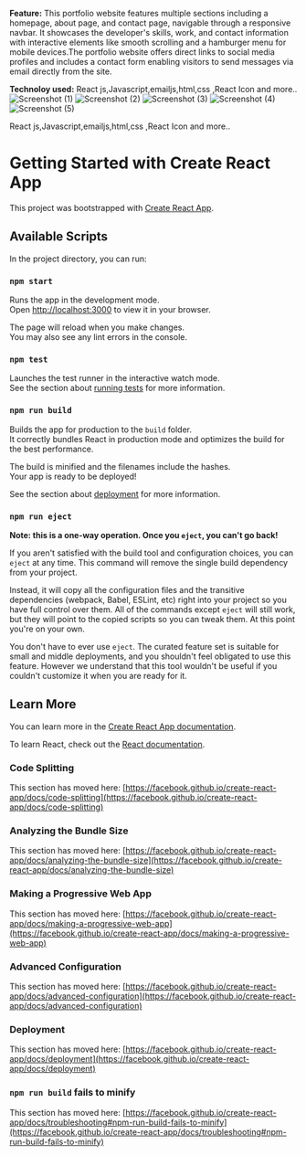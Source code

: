 **Feature:** This portfolio website features multiple sections including a homepage, about page, and contact page, navigable through a responsive navbar. It showcases the developer's skills, work, and contact information with interactive elements like smooth scrolling and a hamburger menu for mobile devices.The portfolio website offers direct links to social media profiles and includes a contact form enabling visitors to send messages via email directly from the site.

**Technoloy used:** React js,Javascript,emailjs,html,css ,React Icon and more..
![Screenshot (1)](https://github.com/Asif3237/portfoliowebsite/assets/99876059/5f356e21-37be-4d0b-9fd3-c927b99519f9)
![Screenshot (2)](https://github.com/Asif3237/portfoliowebsite/assets/99876059/6e9cd70b-b154-454f-9b12-1ca911e0e436)
![Screenshot (3)](https://github.com/Asif3237/portfoliowebsite/assets/99876059/b3f29854-8602-4d3a-8499-86d94665c7b3)
![Screenshot (4)](https://github.com/Asif3237/portfoliowebsite/assets/99876059/c6286f72-33b9-44b4-9d94-b3fe42cc2d7c)
![Screenshot (5)](https://github.com/Asif3237/portfoliowebsite/assets/99876059/0ddea986-afc4-4012-952b-8d4ca5dba890)




 React js,Javascript,emailjs,html,css ,React Icon and more..



# Getting Started with Create React App

This project was bootstrapped with [Create React App](https://github.com/facebook/create-react-app).

## Available Scripts

In the project directory, you can run:

### `npm start`

Runs the app in the development mode.\
Open [http://localhost:3000](http://localhost:3000) to view it in your browser.

The page will reload when you make changes.\
You may also see any lint errors in the console.

### `npm test`

Launches the test runner in the interactive watch mode.\
See the section about [running tests](https://facebook.github.io/create-react-app/docs/running-tests) for more information.

### `npm run build`

Builds the app for production to the `build` folder.\
It correctly bundles React in production mode and optimizes the build for the best performance.

The build is minified and the filenames include the hashes.\
Your app is ready to be deployed!

See the section about [deployment](https://facebook.github.io/create-react-app/docs/deployment) for more information.

### `npm run eject`

**Note: this is a one-way operation. Once you `eject`, you can't go back!**

If you aren't satisfied with the build tool and configuration choices, you can `eject` at any time. This command will remove the single build dependency from your project.

Instead, it will copy all the configuration files and the transitive dependencies (webpack, Babel, ESLint, etc) right into your project so you have full control over them. All of the commands except `eject` will still work, but they will point to the copied scripts so you can tweak them. At this point you're on your own.

You don't have to ever use `eject`. The curated feature set is suitable for small and middle deployments, and you shouldn't feel obligated to use this feature. However we understand that this tool wouldn't be useful if you couldn't customize it when you are ready for it.

## Learn More

You can learn more in the [Create React App documentation](https://facebook.github.io/create-react-app/docs/getting-started).

To learn React, check out the [React documentation](https://reactjs.org/).

### Code Splitting

This section has moved here: [https://facebook.github.io/create-react-app/docs/code-splitting](https://facebook.github.io/create-react-app/docs/code-splitting)

### Analyzing the Bundle Size

This section has moved here: [https://facebook.github.io/create-react-app/docs/analyzing-the-bundle-size](https://facebook.github.io/create-react-app/docs/analyzing-the-bundle-size)

### Making a Progressive Web App

This section has moved here: [https://facebook.github.io/create-react-app/docs/making-a-progressive-web-app](https://facebook.github.io/create-react-app/docs/making-a-progressive-web-app)

### Advanced Configuration

This section has moved here: [https://facebook.github.io/create-react-app/docs/advanced-configuration](https://facebook.github.io/create-react-app/docs/advanced-configuration)

### Deployment

This section has moved here: [https://facebook.github.io/create-react-app/docs/deployment](https://facebook.github.io/create-react-app/docs/deployment)

### `npm run build` fails to minify

This section has moved here: [https://facebook.github.io/create-react-app/docs/troubleshooting#npm-run-build-fails-to-minify](https://facebook.github.io/create-react-app/docs/troubleshooting#npm-run-build-fails-to-minify)
